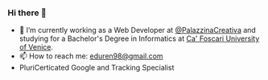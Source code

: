 ### Hi there 👋

<!--
**edoardomazzon/edoardomazzon** is a ✨ _special_ ✨ repository because its `README.md` (this file) appears on your GitHub profile.

Here are some ideas to get you started:

- 🔭 I’m currently working on ...
- 🌱 I’m currently learning ...
- 👯 I’m looking to collaborate on ...
- 🤔 I’m looking for help with ...
- 💬 Ask me about ...
- 📫 How to reach me: ...
- 😄 Pronouns: ...
- ⚡ Fun fact: ...
-->

- 🔭 I’m currently working as a Web Developer at [@PalazzinaCreativa](https://github.com/PalazzinaCreativa) and studying for a Bachelor's Degree in Informatics at [Ca' Foscari University of Venice](https://www.unive.it).
- 📫 How to reach me: [eduren98@gmail.com](mailto:eduren98@gmail.com?subject=[GitHub]%20Source%20Han%20Sans)
- PluriCerticated Google and Tracking Specialist
